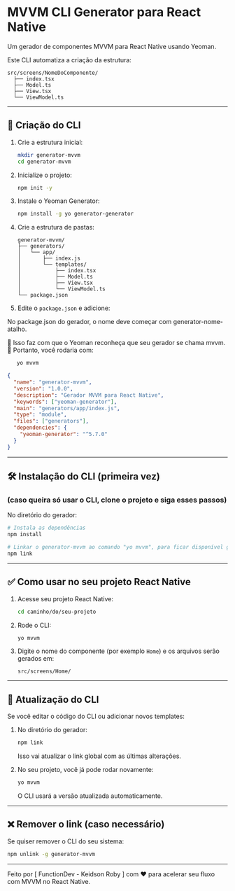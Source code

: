 # MVVM CLI Generator para React Native

Um gerador de componentes MVVM para React Native usando Yeoman.

Este CLI automatiza a criação da estrutura:

```
src/screens/NomeDoComponente/
  ├── index.tsx
  ├── Model.ts
  ├── View.tsx
  └── ViewModel.ts
```

---

## 🚀 Criação do CLI

1. Crie a estrutura inicial:
   ```bash
   mkdir generator-mvvm
   cd generator-mvvm
   ```

2. Inicialize o projeto:
   ```bash
   npm init -y
   ```

3. Instale o Yeoman Generator:
   ```bash
   npm install -g yo generator-generator
   ```

4. Crie a estrutura de pastas:
   ```
   generator-mvvm/
   ├── generators/
   │   └── app/
   │       ├── index.js
   │       └── templates/
   │           ├── index.tsx
   │           ├── Model.ts
   │           ├── View.tsx
   │           └── ViewModel.ts
   └── package.json
   ```

5. Edite o `package.json` e adicione:

No package.json do gerador, o nome deve começar com generator-nome-atalho.

🔹 Isso faz com que o Yeoman reconheça que seu gerador se chama mvvm.
🔹 Portanto, você rodaria com:

```bash
   yo mvvm
```

   ```json
   {
     "name": "generator-mvvm",
     "version": "1.0.0",
     "description": "Gerador MVVM para React Native",
     "keywords": ["yeoman-generator"],
     "main": "generators/app/index.js",
     "type": "module",
     "files": ["generators"],
     "dependencies": {
       "yeoman-generator": "^5.7.0"
     }
   }
   ```

---

## 🛠️ Instalação do CLI (primeira vez)
### (caso queira só usar o CLI, clone o projeto e siga esses passos)

No diretório do gerador:

```bash
# Instala as dependências
npm install

# Linkar o generator-mvvm ao comando "yo mvvm", para ficar disponível globalmente.
npm link
```

---

## ✅ Como usar no seu projeto React Native

1. Acesse seu projeto React Native:
   ```bash
   cd caminho/do/seu-projeto
   ```

2. Rode o CLI:
   ```bash
   yo mvvm
   ```

3. Digite o nome do componente (por exemplo `Home`) e os arquivos serão gerados em:
   ```
   src/screens/Home/
   ```

---

## 🔄 Atualização do CLI

Se você editar o código do CLI ou adicionar novos templates:

1. No diretório do gerador:
   ```bash
   npm link
   ```

   Isso vai atualizar o link global com as últimas alterações.

2. No seu projeto, você já pode rodar novamente:
   ```bash
   yo mvvm
   ```

   O CLI usará a versão atualizada automaticamente.

---

## ❌ Remover o link (caso necessário)

Se quiser remover o CLI do seu sistema:

```bash
npm unlink -g generator-mvvm
```

---

Feito por [ FunctionDev - Keidson Roby ] com ❤️ para acelerar seu fluxo com MVVM no React Native.